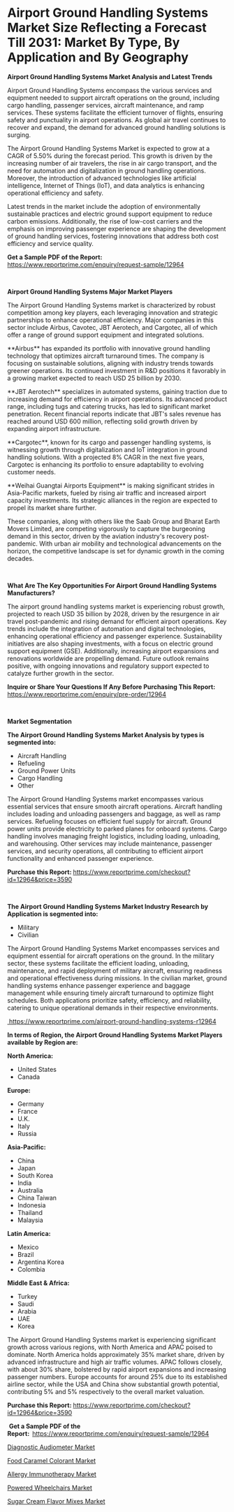 <p><h1>Airport Ground Handling Systems Market Size Reflecting a Forecast Till 2031: Market By Type, By Application and By Geography</h1></p><p><strong>Airport Ground Handling Systems Market Analysis and Latest Trends</strong></p>
<p><p>Airport Ground Handling Systems encompass the various services and equipment needed to support aircraft operations on the ground, including cargo handling, passenger services, aircraft maintenance, and ramp services. These systems facilitate the efficient turnover of flights, ensuring safety and punctuality in airport operations. As global air travel continues to recover and expand, the demand for advanced ground handling solutions is surging.</p><p>The Airport Ground Handling Systems Market is expected to grow at a CAGR of 5.50% during the forecast period. This growth is driven by the increasing number of air travelers, the rise in air cargo transport, and the need for automation and digitalization in ground handling operations. Moreover, the introduction of advanced technologies like artificial intelligence, Internet of Things (IoT), and data analytics is enhancing operational efficiency and safety.</p><p>Latest trends in the market include the adoption of environmentally sustainable practices and electric ground support equipment to reduce carbon emissions. Additionally, the rise of low-cost carriers and the emphasis on improving passenger experience are shaping the development of ground handling services, fostering innovations that address both cost efficiency and service quality.</p></p>
<p><strong>Get a Sample PDF of the Report:&nbsp;</strong> <a href="https://www.reportprime.com/enquiry/request-sample/12964?utm_campaign=9&utm_medium=2&utm_source=Github&utm_content=ia&utm_term=05112024&utm_id=airport-ground-handling-systems">https://www.reportprime.com/enquiry/request-sample/12964</a></p>
<p>&nbsp;</p>
<p><strong>Airport Ground Handling Systems Major Market Players</strong></p>
<p><p>The Airport Ground Handling Systems market is characterized by robust competition among key players, each leveraging innovation and strategic partnerships to enhance operational efficiency. Major companies in this sector include Airbus, Cavotec, JBT Aerotech, and Cargotec, all of which offer a range of ground support equipment and integrated solutions.</p><p>**Airbus** has expanded its portfolio with innovative ground handling technology that optimizes aircraft turnaround times. The company is focusing on sustainable solutions, aligning with industry trends towards greener operations. Its continued investment in R&D positions it favorably in a growing market expected to reach USD 25 billion by 2030.</p><p>**JBT Aerotech** specializes in automated systems, gaining traction due to increasing demand for efficiency in airport operations. Its advanced product range, including tugs and catering trucks, has led to significant market penetration. Recent financial reports indicate that JBT's sales revenue has reached around USD 600 million, reflecting solid growth driven by expanding airport infrastructure.</p><p>**Cargotec**, known for its cargo and passenger handling systems, is witnessing growth through digitalization and IoT integration in ground handling solutions. With a projected 8% CAGR in the next five years, Cargotec is enhancing its portfolio to ensure adaptability to evolving customer needs.</p><p>**Weihai Guangtai Airports Equipment** is making significant strides in Asia-Pacific markets, fueled by rising air traffic and increased airport capacity investments. Its strategic alliances in the region are expected to propel its market share further.</p><p>These companies, along with others like the Saab Group and Bharat Earth Movers Limited, are competing vigorously to capture the burgeoning demand in this sector, driven by the aviation industry's recovery post-pandemic. With urban air mobility and technological advancements on the horizon, the competitive landscape is set for dynamic growth in the coming decades.</p></p>
<p>&nbsp;</p>
<p><strong>What Are The Key Opportunities For Airport Ground Handling Systems Manufacturers?</strong></p>
<p><p>The airport ground handling systems market is experiencing robust growth, projected to reach USD 35 billion by 2028, driven by the resurgence in air travel post-pandemic and rising demand for efficient airport operations. Key trends include the integration of automation and digital technologies, enhancing operational efficiency and passenger experience. Sustainability initiatives are also shaping investments, with a focus on electric ground support equipment (GSE). Additionally, increasing airport expansions and renovations worldwide are propelling demand. Future outlook remains positive, with ongoing innovations and regulatory support expected to catalyze further growth in the sector.</p></p>
<p><strong>Inquire or Share Your Questions If Any Before Purchasing This Report:</strong> <a href="https://www.reportprime.com/enquiry/pre-order/12964?utm_campaign=9&utm_medium=2&utm_source=Github&utm_content=ia&utm_term=05112024&utm_id=airport-ground-handling-systems">https://www.reportprime.com/enquiry/pre-order/12964</a></p>
<p>&nbsp;</p>
<p><strong>Market Segmentation</strong></p>
<p><strong>The Airport Ground Handling Systems Market Analysis by types is segmented into:</strong></p>
<p><ul><li>Aircraft Handling</li><li>Refueling</li><li>Ground Power Units</li><li>Cargo Handling</li><li>Other</li></ul></p>
<p><p>The Airport Ground Handling Systems market encompasses various essential services that ensure smooth aircraft operations. Aircraft handling includes loading and unloading passengers and baggage, as well as ramp services. Refueling focuses on efficient fuel supply for aircraft. Ground power units provide electricity to parked planes for onboard systems. Cargo handling involves managing freight logistics, including loading, unloading, and warehousing. Other services may include maintenance, passenger services, and security operations, all contributing to efficient airport functionality and enhanced passenger experience.</p></p>
<p><strong>Purchase this Report:&nbsp;</strong><a href="https://www.reportprime.com/checkout?id=12964&price=3590&utm_campaign=9&utm_medium=2&utm_source=Github&utm_content=ia&utm_term=05112024&utm_id=airport-ground-handling-systems">https://www.reportprime.com/checkout?id=12964&price=3590</a></p>
<p>&nbsp;</p>
<p><strong>The Airport Ground Handling Systems Market Industry Research by Application is segmented into:</strong></p>
<p><ul><li>Military</li><li>Civilian</li></ul></p>
<p><p>The Airport Ground Handling Systems Market encompasses services and equipment essential for aircraft operations on the ground. In the military sector, these systems facilitate the efficient loading, unloading, maintenance, and rapid deployment of military aircraft, ensuring readiness and operational effectiveness during missions. In the civilian market, ground handling systems enhance passenger experience and baggage management while ensuring timely aircraft turnaround to optimize flight schedules. Both applications prioritize safety, efficiency, and reliability, catering to unique operational demands in their respective environments.</p></p>
<p><a href="https://www.reportprime.com/airport-ground-handling-systems-r12964?utm_campaign=9&utm_medium=2&utm_source=Github&utm_content=ia&utm_term=05112024&utm_id=airport-ground-handling-systems">&nbsp;https://www.reportprime.com/airport-ground-handling-systems-r12964</a></p>
<p><strong>In terms of Region, the Airport Ground Handling Systems Market Players available by Region are:</strong></p>
<p>
    <p> <strong> North America: </strong>
        <ul>
            <li>United States</li>
            <li>Canada</li>
        </ul>
        </p> 
    <p> <strong> Europe: </strong>
        <ul>
            <li>Germany</li>
            <li>France</li>
            <li>U.K.</li>
            <li>Italy</li>
            <li>Russia</li>
        </ul>
        </p> 
    <p> <strong> Asia-Pacific: </strong>
        <ul>
            <li>China</li>
            <li>Japan</li>
            <li>South Korea</li>
            <li>India</li>
            <li>Australia</li>
            <li>China Taiwan</li>
            <li>Indonesia</li>
            <li>Thailand</li>
            <li>Malaysia</li>
        </ul>
        </p> 
    <p> <strong> Latin America: </strong>
        <ul>
            <li>Mexico</li>
            <li>Brazil</li>
            <li>Argentina Korea</li>
            <li>Colombia</li>
        </ul>
        </p> 
    <p> <strong> Middle East & Africa: </strong>
        <ul>
            <li>Turkey</li>
            <li>Saudi</li>
            <li>Arabia</li>
            <li>UAE</li>
            <li>Korea</li>
        </ul>
    </p>
    </p>
<p><p>The Airport Ground Handling Systems market is experiencing significant growth across various regions, with North America and APAC poised to dominate. North America holds approximately 35% market share, driven by advanced infrastructure and high air traffic volumes. APAC follows closely, with about 30% share, bolstered by rapid airport expansions and increasing passenger numbers. Europe accounts for around 25% due to its established airline sector, while the USA and China show substantial growth potential, contributing 5% and 5% respectively to the overall market valuation.</p></p>
<p><strong>Purchase this Report: </strong><a href="https://www.reportprime.com/checkout?id=12964&price=3590&utm_campaign=9&utm_medium=2&utm_source=Github&utm_content=ia&utm_term=05112024&utm_id=airport-ground-handling-systems">https://www.reportprime.com/checkout?id=12964&price=3590</a></p>
<p>&nbsp;<strong>Get a Sample PDF of the Report:&nbsp;&nbsp;</strong><a href="https://www.reportprime.com/enquiry/request-sample/12964?utm_campaign=9&utm_medium=2&utm_source=Github&utm_content=ia&utm_term=05112024&utm_id=airport-ground-handling-systems">https://www.reportprime.com/enquiry/request-sample/12964</a></p>
<p><strong></strong></p>
<p><p><a href="https://issuu.com/reportprime-2/docs/diagnostic-audiometer-market-size-2_9b162d9d45c9f4?utm_campaign=9&utm_medium=2&utm_source=Github&utm_content=ia&utm_term=05112024&utm_id=airport-ground-handling-systems">Diagnostic Audiometer Market</a></p><p><a href="https://github.com/Annahawkins697/Market-Research-Report-List-1/blob/main/food-caramel-colorant-market.md?utm_campaign=9&utm_medium=2&utm_source=Github&utm_content=ia&utm_term=05112024&utm_id=airport-ground-handling-systems">Food Caramel Colorant Market</a></p><p><a href="https://issuu.com/reportprime-2/docs/allergy-immunotherapy-market-size-2_0d8feb3ee7386a?utm_campaign=9&utm_medium=2&utm_source=Github&utm_content=ia&utm_term=05112024&utm_id=airport-ground-handling-systems">Allergy Immunotherapy Market</a></p><p><a href="https://issuu.com/reportprime-2/docs/powered-wheelchairs-market-size-203_b973dda80639ba?utm_campaign=9&utm_medium=2&utm_source=Github&utm_content=ia&utm_term=05112024&utm_id=airport-ground-handling-systems">Powered Wheelchairs Market</a></p><p><a href="https://github.com/WashimHussain441/Market-Research-Report-List-1/blob/main/sugar-cream-flavor-mixes-market.md?utm_campaign=9&utm_medium=2&utm_source=Github&utm_content=ia&utm_term=05112024&utm_id=airport-ground-handling-systems">Sugar Cream Flavor Mixes Market</a></p></p>